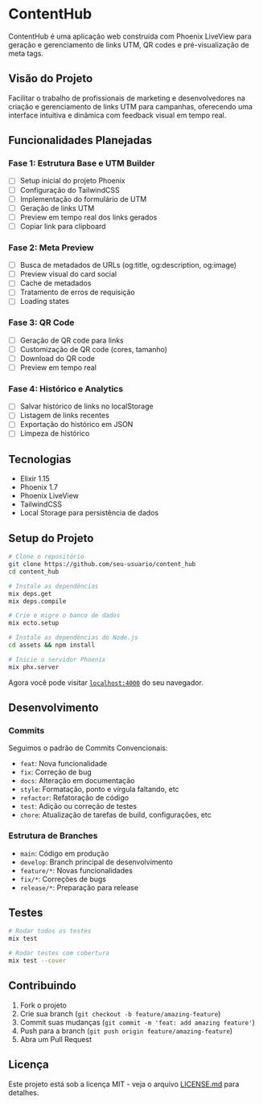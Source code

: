 # ContentHub

ContentHub é uma aplicação web construída com Phoenix LiveView para geração e gerenciamento de links UTM, QR codes e pré-visualização de meta tags.

## Visão do Projeto

Facilitar o trabalho de profissionais de marketing e desenvolvedores na criação e gerenciamento de links UTM para campanhas, oferecendo uma interface intuitiva e dinâmica com feedback visual em tempo real.

## Funcionalidades Planejadas

### Fase 1: Estrutura Base e UTM Builder
- [ ] Setup inicial do projeto Phoenix
- [ ] Configuração do TailwindCSS
- [ ] Implementação do formulário de UTM
- [ ] Geração de links UTM
- [ ] Preview em tempo real dos links gerados
- [ ] Copiar link para clipboard

### Fase 2: Meta Preview
- [ ] Busca de metadados de URLs (og:title, og:description, og:image)
- [ ] Preview visual do card social
- [ ] Cache de metadados
- [ ] Tratamento de erros de requisição
- [ ] Loading states

### Fase 3: QR Code
- [ ] Geração de QR code para links
- [ ] Customização de QR code (cores, tamanho)
- [ ] Download do QR code
- [ ] Preview em tempo real

### Fase 4: Histórico e Analytics
- [ ] Salvar histórico de links no localStorage
- [ ] Listagem de links recentes
- [ ] Exportação do histórico em JSON
- [ ] Limpeza de histórico

## Tecnologias

- Elixir 1.15
- Phoenix 1.7
- Phoenix LiveView
- TailwindCSS
- Local Storage para persistência de dados

## Setup do Projeto

```bash
# Clone o repositório
git clone https://github.com/seu-usuario/content_hub
cd content_hub

# Instale as dependências
mix deps.get
mix deps.compile

# Crie e migre o banco de dados
mix ecto.setup

# Instale as dependências do Node.js
cd assets && npm install

# Inicie o servidor Phoenix
mix phx.server
```

Agora você pode visitar [`localhost:4000`](http://localhost:4000) do seu navegador.

## Desenvolvimento

### Commits

Seguimos o padrão de Commits Convencionais:
- `feat`: Nova funcionalidade
- `fix`: Correção de bug
- `docs`: Alteração em documentação
- `style`: Formatação, ponto e vírgula faltando, etc
- `refactor`: Refatoração de código
- `test`: Adição ou correção de testes
- `chore`: Atualização de tarefas de build, configurações, etc

### Estrutura de Branches

- `main`: Código em produção
- `develop`: Branch principal de desenvolvimento
- `feature/*`: Novas funcionalidades
- `fix/*`: Correções de bugs
- `release/*`: Preparação para release

## Testes

```bash
# Rodar todos os testes
mix test

# Rodar testes com cobertura
mix test --cover
```

## Contribuindo

1. Fork o projeto
2. Crie sua branch (`git checkout -b feature/amazing-feature`)
3. Commit suas mudanças (`git commit -m 'feat: add amazing feature'`)
4. Push para a branch (`git push origin feature/amazing-feature`)
5. Abra um Pull Request

## Licença

Este projeto está sob a licença MIT - veja o arquivo [LICENSE.md](LICENSE.md) para detalhes.